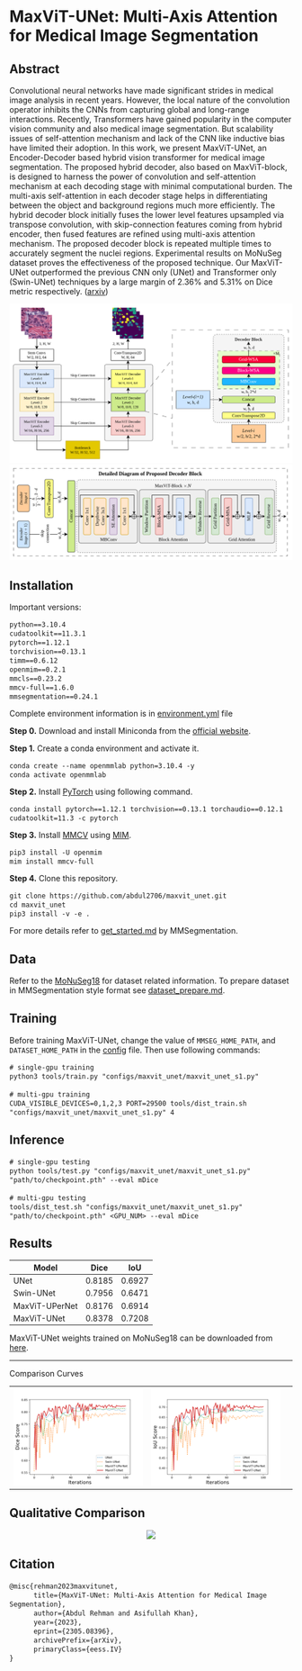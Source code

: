 # MaxViT-UNet: Multi-Axis Attention for Medical Image Segmentation

## Abstract
Convolutional neural networks have made significant strides in medical image analysis in recent years. However, the local nature of the convolution operator inhibits the CNNs from capturing global and long-range interactions. Recently, Transformers have gained popularity in the computer vision community and also medical image segmentation. But scalability issues of self-attention mechanism and lack of the CNN like inductive bias have limited their adoption. In this work, we present MaxViT-UNet, an Encoder-Decoder based hybrid vision transformer for medical image segmentation. The proposed hybrid decoder, also based on MaxViT-block, is designed to harness the power of convolution and self-attention mechanism at each decoding stage with minimal computational burden. The multi-axis self-attention in each decoder stage helps in differentiating between the object and background regions much more efficiently. The hybrid decoder block initially fuses the lower level features upsampled via transpose convolution, with skip-connection features coming from hybrid encoder, then fused features are refined using multi-axis attention mechanism. The proposed decoder block is repeated multiple times to accurately segment the nuclei regions. Experimental results on MoNuSeg dataset proves the effectiveness of the proposed technique. Our MaxViT-UNet outperformed the previous CNN only (UNet) and Transformer only (Swin-UNet) techniques by a large margin of 2.36% and 5.31% on Dice metric respectively. ([arxiv](https://arxiv.org/abs/2305.08396))

<div align="center">
  <img src="resources/maxvit_unet_02.png"/>
</div>
<div align="center">
  <img src="resources/maxvit_unet_decoder_block_detailed.png"/>
</div>

## Installation

Important versions:
```shell
python==3.10.4
cudatoolkit==11.3.1
pytorch==1.12.1
torchvision==0.13.1
timm==0.6.12
openmim==0.2.1
mmcls==0.23.2
mmcv-full==1.6.0
mmsegmentation==0.24.1
```

Complete environment information is in [environment.yml](environment.yml) file

**Step 0.** Download and install Miniconda from the [official website](https://docs.conda.io/en/latest/miniconda.html).

**Step 1.** Create a conda environment and activate it.

```shell
conda create --name openmmlab python=3.10.4 -y
conda activate openmmlab
```

**Step 2.** Install [PyTorch](https://pytorch.org) using following command.
```shell
conda install pytorch==1.12.1 torchvision==0.13.1 torchaudio==0.12.1 cudatoolkit=11.3 -c pytorch
```

**Step 3.** Install [MMCV](https://github.com/open-mmlab/mmcv) using [MIM](https://github.com/open-mmlab/mim).

```shell
pip3 install -U openmim
mim install mmcv-full
```

**Step 4.** Clone this repository.
```shell
git clone https://github.com/abdul2706/maxvit_unet.git
cd maxvit_unet
pip3 install -v -e .
```

For more details refer to [get_started.md](docs/en/get_started.md) by MMSegmentation.

## Data
Refer to the [MoNuSeg18](https://monuseg.grand-challenge.org/Data/) for dataset related information. To prepare dataset in MMSegmentation style format see [dataset_prepare.md](docs/en/dataset_prepare.md).

## Training
Before training MaxViT-UNet, change the value of `MMSEG_HOME_PATH`, and `DATASET_HOME_PATH` in the [config](configs/maxvit_unet/maxvit_unet_s1.py) file. Then use following commands:
```shell
# single-gpu training
python3 tools/train.py "configs/maxvit_unet/maxvit_unet_s1.py"

# multi-gpu training
CUDA_VISIBLE_DEVICES=0,1,2,3 PORT=29500 tools/dist_train.sh "configs/maxvit_unet/maxvit_unet_s1.py" 4
```

## Inference
```shell
# single-gpu testing
python tools/test.py "configs/maxvit_unet/maxvit_unet_s1.py" "path/to/checkpoint.pth" --eval mDice

# multi-gpu testing
tools/dist_test.sh "configs/maxvit_unet/maxvit_unet_s1.py" "path/to/checkpoint.pth" <GPU_NUM> --eval mDice
```

## Results

  | Model | Dice | IoU |
  | ----- | ---- | --- |
  |UNet | 0.8185 | 0.6927 |
  |Swin-UNet | 0.7956 | 0.6471 |
  |MaxViT-UPerNet | 0.8176 | 0.6914 |
  |MaxViT-UNet | 0.8378 | 0.7208 |

MaxViT-UNet weights trained on MoNuSeg18 can be downloaded from [here](https://drive.google.com/file/d/111D2K5TMh-gAG5ycN8VB2lxjXGGoiY79/view?usp=share_link).

---

Comparison Curves

  | | | |
  | - | - | - |
  | <div align="center"><img src="resources/dice_plot.png"/></div> | <div align="center"><img src="resources/iou_plot.png"/></div> |

## Qualitative Comparison

<div align="center">
  <img src="resources/maxvit_unet_qualitative.png"/>
</div>

## Citation

```
@misc{rehman2023maxvitunet,
      title={MaxViT-UNet: Multi-Axis Attention for Medical Image Segmentation}, 
      author={Abdul Rehman and Asifullah Khan},
      year={2023},
      eprint={2305.08396},
      archivePrefix={arXiv},
      primaryClass={eess.IV}
}
```
